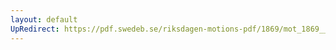 ```yaml
---
layout: default
UpRedirect: https://pdf.swedeb.se/riksdagen-motions-pdf/1869/mot_1869__ak__00069/mot_1869__ak__00069_001.pdf
---
```

